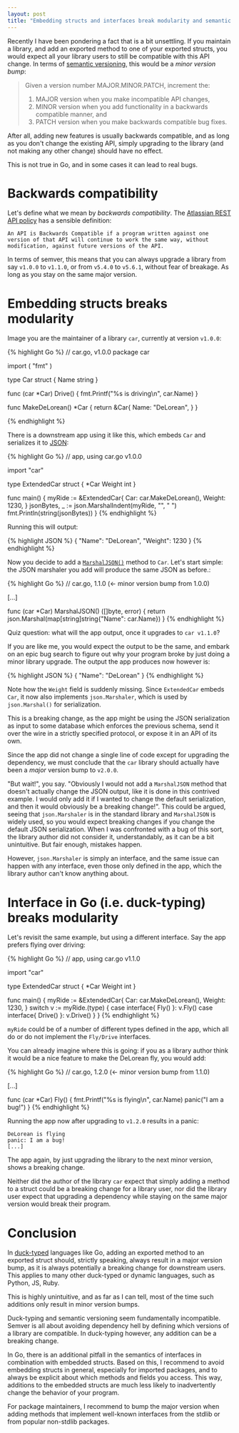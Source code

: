 ```yaml
---
layout: post
title: "Embedding structs and interfaces break modularity and semantic versioning in Go"
---
```


Recently I have been pondering a fact that is a bit unsettling. If you maintain a library,
and add an exported method to one of your exported structs, you would expect all your library users
to still be compatible with this API change. In terms of [semantic versioning](https://semver.org/),
this would be a *minor version bump*:

> Given a version number MAJOR.MINOR.PATCH, increment the:
> 1. MAJOR version when you make incompatible API changes,
> 2. MINOR version when you add functionality in a backwards compatible manner, and
> 3. PATCH version when you make backwards compatible bug fixes.

After all, adding new features is usually backwards compatible, and as long as you don't change the
existing API, simply upgrading to the library (and not making any other change) should have no
effect.

This is not true in Go, and in some cases it can lead to real bugs.

# Backwards compatibility

Let's define what we mean by *backwards compatibility*. The [Atlassian REST API
policy](https://developer.atlassian.com/platform/marketplace/atlassian-rest-api-policy/) has a
sensible definition:

`An API is Backwards Compatible if a program written against one version of that API will continue
to work the same way, without modification, against future versions of the API.`

In terms of semver, this means that you can always upgrade a library from say `v1.0.0` to `v1.1.0`,
or from `v5.4.0` to `v5.6.1`, without fear of breakage. As long as you stay on the same major
version.

# Embedding structs breaks modularity

Image you are the maintainer of a library `car`, currently at version `v1.0.0`:

{% highlight Go %}
// car.go, v1.0.0
package car

import (
	"fmt"
)

type Car struct {
	Name string
}

func (car *Car) Drive() {
	fmt.Printf("%s is driving\n", car.Name)
}

func MakeDeLorean() *Car {
	return &Car{
		Name: "DeLorean",
	}
}

{% endhighlight %}

There is a downstream app using it like this, which embeds `Car` and serializes it to
[JSON](https://www.json.org/json-en.html):

{% highlight Go %}
// app, using car.go v1.0.0

import "car"

type ExtendedCar struct {
	*Car
	Weight int
}

func main() {
	myRide := &ExtendedCar{
		Car:    car.MakeDeLorean(),
		Weight: 1230,
	}
	jsonBytes, _ := json.MarshalIndent(myRide, "", "  ")
	fmt.Println(string(jsonBytes))
}
{% endhighlight %}

Running this will output:

{% highlight JSON %}
{
  "Name": "DeLorean",
  "Weight": 1230
}
{% endhighlight %}

Now you decide to add a [`MarshalJSON()`](https://golang.org/pkg/encoding/json/#Marshaler) method to
`Car`. Let's start simple: the JSON marshaler you add will produce the same JSON as before.:

{% highlight Go %}
// car.go, 1.1.0 (<- minor version bump from 1.0.0)

[...]

func (car *Car) MarshalJSON() ([]byte, error) {
	return json.Marshal(map[string]string{"Name": car.Name})
}
{% endhighlight %}

Quiz question: what will the app output, once it upgrades to `car v1.1.0`?

If you are like me, you would expect the output to be the same, and embark on an epic bug search to
figure out why your program broke by just doing a minor library upgrade. The output the app produces
now however is:

{% highlight JSON %}
{
  "Name": "DeLorean"
}
{% endhighlight %}

Note how the `Weight` field is suddenly missing. Since `ExtendedCar` embeds `Car`, it now also
implements `json.Marshaler`, which is used by `json.Marshal()` for serialization.

This is a breaking change, as the app might be using the JSON serialization as input to some
database which enforces the previous schema, send it over the wire in a strictly specified protocol,
or expose it in an API of its own.

Since the app did not change a single line of code except for upgrading the dependency, we must
conclude that the `car` library should actually have been a *major* version bump to `v2.0.0`.

"But wait!", you say. "Obviously I would not add a `MarshalJSON` method that doesn't actually change
the JSON output, like it is done in this contrived example. I would only add it if I wanted to
change the default serialization, and then it would obviously be a breaking change!". This could be
argued, seeing that `json.Marshaler` is in the standard library and `MarshalJSON` is widely used, so
you would expect breaking changes if you change the default JSON serialization. When I was
confronted with a bug of this sort, the library author did not consider it, understandably, as it
can be a bit unintuitive. But fair enough, mistakes happen.

However, `json.Marshaler` is simply an interface, and the same issue can happen with any interface,
even those only defined in the app, which the library author can't know anything about.

# Interface in Go (i.e. duck-typing) breaks modularity

Let's revisit the same example, but using a different interface. Say the app prefers flying over
driving:

{% highlight Go %}
// app, using car.go v1.1.0

import "car"

type ExtendedCar struct {
	*Car
	Weight int
}

func main() {
	myRide := &ExtendedCar{
		Car:    car.MakeDeLorean(),
		Weight: 1230,
	}
	switch v := myRide.(type) {
	case interface{ Fly() }:
		v.Fly()
	case interface{ Drive() }:
		v.Drive()
	}
}
{% endhighlight %}

`myRide` could be of a number of different types defined in the app, which all do or do not
implement the `Fly/Drive` interfaces.

You can already imagine where this is going: if you as a library author think it would be a nice
feature to make the DeLorean fly, you would add:

{% highlight Go %}
// car.go, 1.2.0 (<- minor version bump from 1.1.0)

[...]

func (car *Car) Fly() {
	fmt.Printf("%s is flying\n", car.Name)
	panic("I am a bug!")
}
{% endhighlight %}

Running the app now after upgrading to `v1.2.0` results in a panic:

```
DeLorean is flying
panic: I am a bug!
[...]
```

The app again, by just upgrading the library to the next minor version, shows a breaking change.

Neither did the author of the library `car` expect that simply adding a method to a struct could be
a breaking change for a library user, nor did the library user expect that upgrading a dependency
while staying on the same major version would break their program.

# Conclusion

In [duck-typed](https://en.wikipedia.org/wiki/Duck_typing) languages like Go, adding an exported
method to an exported struct should, strictly speaking, always result in a major version bump, as it
is always potentially a breaking change for downstream users. This applies to many other duck-typed
or dynamic languages, such as Python, JS, Ruby.

This is highly unintuitive, and as far as I can tell, most of the time such additions only result in
minor version bumps.

Duck-typing and semantic versioning seem fundamentally incompatible. Semver is all about avoiding
dependency hell by defining which versions of a library are compatible. In duck-typing however, any
addition can be a breaking change.

In Go, there is an additional pitfall in the semantics of interfaces in combination with embedded
structs. Based on this, I recommend to avoid embedding structs in general, especially for imported
packages, and to always be explicit about which methods and fields you access. This way, additions
to the embedded structs are much less likely to inadvertently change the behavior of your program.

For package maintainers, I recommend to bump the major version when adding methods that implement
well-known interfaces from the stdlib or from popular non-stdlib packages.
